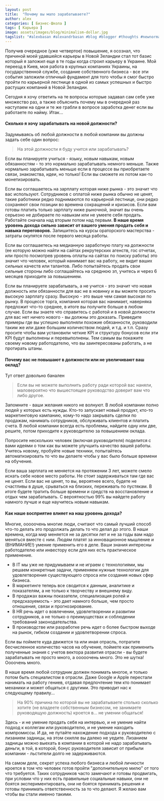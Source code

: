 ```yaml
---
layout: post
title:  "Почему вы мало зарабатываете?"
author: alex
categories: [ Бизнес-Школа ]
tags: [ Карьера ]
image: assets/images/blog/minimalism-dollar.jpg
tagslist: "#alexbasan #alexandrbasan #blog #blogger #thoughts #newnormal #lifeisgood #freedom #алексбасан #александрбасан #блог #блоггер #бизнес #какзарабатывать #сторимбизнес #строимкарьеру #личныйопыт #простоосложном"
---
```


Получив очередное (уже четвертое) повышение, я осознал, что причиной моей удавшейся карьеры в Новой Зеландии стал тот базис который я заложил еще в те годы когда строил карьеру в Украине. Мой переезд в Киев, моя работа в крупных компаниях Украины, на государственной службе, создание собственного бизнеса - все эти события заложили отличный фундамент для того чтобы я смог быстро пройти по карьерной лестнице в одной из самых успешных и быстро растущих компаний в Новой Зеландии.

Сегодня я хочу ответить на те вопросы которые задавал сам себе уже множество раз, а также объяснить почему мы в очередной раз наступаем на одни и те же грабли в вопросе заработка денег если вы работаете по найму. Итак...

#### Сколько я хочу зарабатывать на новой должности?

Задумываясь об любой должности в любой компании вы должны задать себе один вопрос:

> На этой должности я буду учится или зарабатывать?

Если вы планируете учиться - языку, новым навыкам, новым обязанностям - то это нормально зарабатывать немного меньше. Также нормально зарабатывать меньше если в процессе вы приобретаете связи, знакомства, идеи, но только! Если вы сможете их потом как-то монетизировать.

Если вы соглашаетесь на зарплату которая ниже рынка - это значит что вас используют. Сотрудников с оплатой ниже рынка обычно не ценят, такие работники редко поднимаются по карьерной лестнице, они редко сохраняют свои позиции во времена сокращений и кризисов. Если вам готовы платить только зарплату ниже рыночной, значит вы очень серьезно не добираете по навыкам или не умеете себя продать. Работайте сначала над вторым потом над первым. **В наше время уровень дохода сильно зависит от вашего умения продать себя и навыка переговоров.** Запишитесь на курсы ораторского мастерства - затраты окупятся после первого месяца работы.

Если вы соглашаетесь на медианную заработную плату на должности (ее которую можно найти на сайтах рекрутерских агенств, гос отчетах, или просто посмотрев уровень оплаты на сайтах по поиску работы) это значит что человек, который нанимает вас на работу, не видит ваших сильных качеств или талантов. Либо попытайтесь продать свои сильные стороны либо соглашайтесь на среднюю зп, учитесь и через 6 месяцев приходите за повышением.

Если вы планируете зарабатывать, а не учится - это значит что новая должность или обязанности для вас не в новинку и вы можете просить высокую зарплату сразу. Высокую - это выше чем самая высокая по рынку. В процессе торга, компания которая вас нанимает, наверняка предложит что-то среднее, в итоге вы получите больше в любом случае. Если вы знаете что справитесь с работой и в новой должности для вас нет ничего нового - вы должны это доказать. Приведите примеры где вы успешно выполняли похожие обязанности, руководили таким же или даже большим количеством людей, и т.д. и т.п. Сразу просите чтобы вам установили четкие KPI и структуру бонусов если эти KPI будут выполнены и перевыполнены. Тем самым вы покажите своему новому работодателю, что вы заинтересованы работать, а не протирать штаны.

#### Почему вас не повышают в должности или не увеличивают ваш оклад?

Тут ответ довольно банален

> Если вы не можете выполнить работу ради которой вас наняли, маловероятно что вышестоящее руководство доверит вам что либо другое.

Запомните - ваши желания никого не волнуют. В любой компании полно людей у которых есть нужды. Кто-то запускает новый продукт, кто-то маркетинговую кампанию, кому-то надо закрывать сделки по продажам, нанимать сотрудников, обслуживать клиентов и платить счета. В любой компании всегда есть проблемы, найдите одну или две, решите, потом приходите к руководителю за повышением оклада.

Попросите нескольких человек (включая руководителя) поделится с вами идеями о том как вы можете улучшить качество вашей работы. Учитесь новому, пробуйте новые техники, попытайтесь автоматизировать то что вы делаете чтобы у вас было больше времени на обучение.

Если ваша зарплата не меняется на протяжении 3 лет, можете смело искать себе новое место работы. Не стоит задерживаться там где вас не ценят. Если вас не ценят, то вы, вероятнее всего, будете не счастливы в душе, срываться на близких, переживать по пустякам. В итоге будете тратить больше времени и средств на восстановление и отдых чем зарабатывать. С вероятностью 99% вы найдете работу намного лучше и еще научитесь новым навыкам.

#### Как наше восприятие влияет на наш уровень дохода?

Многие, ооооочень многие люди, считают что самый лучший способ что-то делать это продолжать делать то что делал до этого. В наши времена, когда мир меняется не за десятки лет и не за годы вам надо меняться вместе с ним. Людям платят за инновационное мышление и (ВНИМАНИЕ!) умение применить его в деле. Ваши знания интересны работодателю или инвестору если для них есть практическое применение.

- В IT мы уже не придумываем и не играем с технологиями, мы решаем конкретные задачи, применяем нужные технологии для удовлетворения существующего спроса или создания новых сфер бизнеса.
- В маркетинге теперь все сводится к данным, аналитике и показателям, а не только к творчеству и внешнему виду.
- В продажах важны показатели, специализация ролей и предсказуемость - это дает намного больше, чем просто отношения, связи и прогнозирование.
- В HR речь идет о вовлечении, удовлетворении и развитии сотрудников, а не только о преимуществах и соблюдении требований законодательства.
- В производстве или разработке речь идет о более быстром выходе на рынок, гибком создании и удовлетворении спроса.

Если вы поймете куда движется та или иная отрасль, потратите бесчисленное количество часов на обучение, поймете как применить полученные знания с учетов вектора развития отрасли - вы будете зарабатывать не просто много, а ооооочень много. Это не шутка! Оооочень много. 

В наше время любой сотрудник должен понимать многое, и только потом быть специалистом в отрасли. Даже Google и Apple перестали нанимать на работу гениев, отдавая предпочтение тем кто понимает механики и может общаться с другими. Это приводит нас к следующему правилу...

> На 90% причина по которой вы не зарабатываете столько сколько хотите (не владеете собственным бизнесом, не занимаете руководящую должность) кроется в... не умении общаться!

Здесь - и не умение продать себя на интервью, и не умение найти подход к коллегам или руководителю, и не умение находить компромиссы. И да, не путайте нахождение подхода к руководителю с лизанием задницы, на этом скилле вы далеко не уедите. Лизанием задницы можно выехать в компании в которой не надо зарабатывать деньги, в той, в которой, бонус руководителя зависит от прибыли компании - льстители долго не задерживаются.

На самом деле, секрет успеха любого бизнеса и любой личности кроется в том что человек готов пройти "дополнительную милю" от того что требуется. Таких сотрудников часто замечают и готовы продвигать, при условии что у них есть правильные социальные навыки, они не боятся экспериментировать, они не боятся принимать решения и готовы принимать ответственность за то что делают. Я желаю вам чтобы вы стали именно такими.
